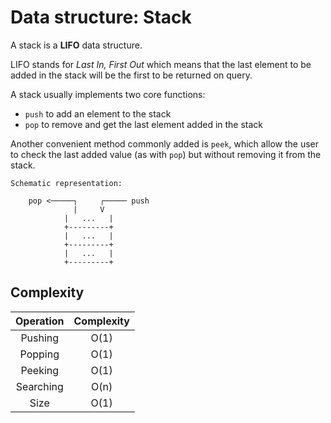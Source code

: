 # Data structure: Stack

A stack is a **LIFO** data structure.  

LIFO stands for _Last In, First Out_ which means that the last element to be
added in the stack will be the first to be returned on query.

A stack usually implements two core functions:

- `push` to add an element to the stack
- `pop` to remove and get the last element added in the stack

Another convenient method commonly added is `peek`, which allow the user to
check the last added value (as with `pop`) but without removing it from the
stack.

```text
Schematic representation:

    pop <─────┐     ┌───── push
              |     V
            |   ...   |
            +---------+
            |   ...   |
            +---------+
            |   ...   |
            +---------+
```

## Complexity

| Operation | Complexity |
|:---------:|:----------:|
|  Pushing  |    O(1)    |
|  Popping  |    O(1)    |
|  Peeking  |    O(1)    |
| Searching |    O(n)    |
|   Size    |    O(1)    |

